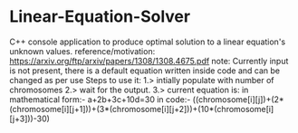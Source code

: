 # Linear-Equation-Solver
C++ console application to produce optimal solution to a linear equation's unknown values.
reference/motivation: https://arxiv.org/ftp/arxiv/papers/1308/1308.4675.pdf 
note: Currently input is not present, there is a default equation written inside code and can be changed as per use
Steps to use it:
1.> intially populate with number of chromosomes
2.> wait for the output.
3.> current equation is: 
      in mathematical form:- a+2b+3c+10d=30
      in code:- ((chromosome[i][j])+(2*(chromosome[i][j+1]))+(3*(chromosome[i][j+2]))+(10*(chromosome[i][j+3]))-30)
